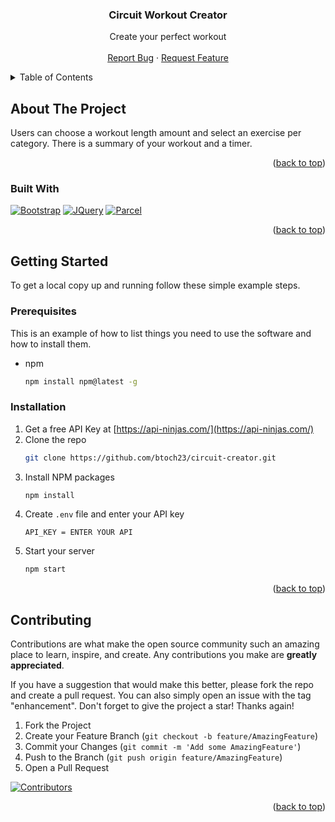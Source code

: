<a name="readme-top"></a>

<!-- PROJECT DETAILS -->
<h3 align="center">Circuit Workout Creator</h3>

  <p align="center">
    Create your perfect workout
    <br />
    <br />
    <a href="https://github.com/btoch23/circuit-creator/issues">Report Bug</a>
    ·
    <a href="https://github.com/btoch23/circuit-creator/issues">Request Feature</a>
  </p>
</div>



<!-- TABLE OF CONTENTS -->
<details>
  <summary>Table of Contents</summary>
  <ol>
    <li>
      <a href="#about-the-project">About The Project</a>
      <ul>
        <li><a href="#built-with">Built With</a></li>
      </ul>
    </li>
    <li>
      <a href="#getting-started">Getting Started</a>
      <ul>
        <li><a href="#prerequisites">Prerequisites</a></li>
        <li><a href="#installation">Installation</a></li>
      </ul>
    </li>
    <li><a href="#contributing">Contributing</a></li>
  </ol>
</details>



<!-- ABOUT THE PROJECT -->
## About The Project
Users can choose a workout length amount and select an exercise per category. There is a summary of your workout and a timer.

<p align="right">(<a href="#readme-top">back to top</a>)</p>


### Built With

[![Bootstrap][Bootstrap.com]][Bootstrap-url]
[![JQuery][JQuery.com]][JQuery-url]
[![Parcel][Parceljs.org]][Parcel-url]

<p align="right">(<a href="#readme-top">back to top</a>)</p>



<!-- GETTING STARTED -->
## Getting Started

To get a local copy up and running follow these simple example steps.

### Prerequisites

This is an example of how to list things you need to use the software and how to install them.
* npm
  ```sh
  npm install npm@latest -g
  ```

### Installation

1. Get a free API Key at [https://api-ninjas.com/](https://api-ninjas.com/)
2. Clone the repo
   ```sh
   git clone https://github.com/btoch23/circuit-creator.git
   ```
3. Install NPM packages
   ```sh
   npm install
   ```
3. Create `.env` file and enter your API key
   ```
   API_KEY = ENTER YOUR API
   ```
4. Start your server
   ```sh
   npm start
   ```

<p align="right">(<a href="#readme-top">back to top</a>)</p>


<!-- CONTRIBUTING -->
## Contributing

Contributions are what make the open source community such an amazing place to learn, inspire, and create. Any contributions you make are **greatly appreciated**.

If you have a suggestion that would make this better, please fork the repo and create a pull request. You can also simply open an issue with the tag "enhancement".
Don't forget to give the project a star! Thanks again!

1. Fork the Project
2. Create your Feature Branch (`git checkout -b feature/AmazingFeature`)
3. Commit your Changes (`git commit -m 'Add some AmazingFeature'`)
4. Push to the Branch (`git push origin feature/AmazingFeature`)
5. Open a Pull Request

[![Contributors][contributors-shield]][contributors-url]

<p align="right">(<a href="#readme-top">back to top</a>)</p>


<!-- MARKDOWN LINKS & IMAGES -->
<!-- https://www.markdownguide.org/basic-syntax/#reference-style-links -->
[contributors-shield]: https://img.shields.io/github/contributors/btoch23/circuit-creator.svg?style=for-the-badge
[contributors-url]: https://github.com/btoch23/circuit-creator/graphs/contributors
[forks-shield]: https://img.shields.io/github/forks/btoch23/circuit-creator.svg?style=for-the-badge
[forks-url]: https://github.com/btoch23/circuit-creator/network/members
[stars-shield]: https://img.shields.io/github/stars/btoch23/circuit-creator.svg?style=for-the-badge
[stars-url]: https://github.com/btoch23/circuit-creator/stargazers
[issues-shield]: https://img.shields.io/github/issues/btoch23/circuit-creator.svg?style=for-the-badge
[issues-url]: https://github.com/btoch23/circuit-creator/issues
[product-screenshot]: images/screenshot.png
[Next.js]: https://img.shields.io/badge/next.js-000000?style=for-the-badge&logo=nextdotjs&logoColor=white
[Bootstrap.com]: https://img.shields.io/badge/Bootstrap-563D7C?style=for-the-badge&logo=bootstrap&logoColor=white
[Bootstrap-url]: https://getbootstrap.com
[JQuery.com]: https://img.shields.io/badge/jQuery-0769AD?style=for-the-badge&logo=jquery&logoColor=white
[JQuery-url]: https://jquery.com 
[Parceljs.org]: https://img.shields.io/badge/Parcel-f87171?style=for-the-badge&logo=Parcel&logoColor=pink
[Parcel-url]: https://parceljs.org/ 
